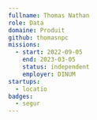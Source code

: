 ```yaml
---
fullname: Thomas Nathan
role: Data
domaine: Produit
github: thomasnpc
missions:
  - start: 2022-09-05
    end: 2023-03-05
    status: independent
    employer: DINUM
startups:
  - locatio
badges:
  - segur
---
```


